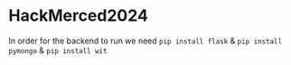 # HackMerced2024
In order for the backend to run we need 
`pip install flask` &  `pip install pymongo` &
`pip install wit`